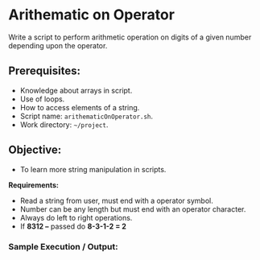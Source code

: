 # Arithematic on Operator

Write a script to perform arithmetic operation on digits of a given number depending upon the operator.

## Prerequisites:

- Knowledge about arrays in script.
- Use of loops.
- How to access elements of a string.
- Script name: `arithematicOnOperator.sh`.
- Work directory: `~/project`.

## Objective:

- To learn more string manipulation in scripts.

**Requirements:**

- Read a string from user, must end with a operator symbol.
- Number can be any length but must end with an operator character.
- Always do left to right operations.
- If **8312 –** passed do **8-3-1-2 = 2**

### Sample Execution / Output:
